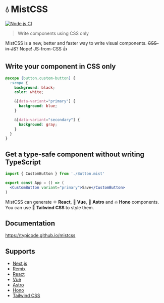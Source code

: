 # 💧 MistCSS

[![Node.js CI](https://github.com/typicode/mistcss/actions/workflows/node.js.yml/badge.svg)](https://github.com/typicode/mistcss/actions/workflows/node.js.yml)

> Write components using CSS only

MistCSS is a new, better and faster way to write visual components. ~~CSS-in-JS~~? Nope! JS-from-CSS 👍

## Write your component in CSS only

```css title="Button.mist.css"
@scope (button.custom-button) {
  :scope {
    background: black;
    color: white;

    &[data-variant="primary"] {
      background: blue;
    }

    &[data-variant="secondary"] {
      background: gray;
    }
  }
}
```

## Get a type-safe component without writing TypeScript

```jsx title="App.tsx"
import { CustomButton } from './Button.mist'

export const App = () => (
  <CustomButton variant="primary">Save</CustomButton>
)
```

MistCSS can generate ⚛️ __React__,  💚 __Vue__, 🚀 __Astro__ and 🔥 __Hono__ components. You can use 🍃 __Tailwind CSS__ to style them.

## Documentation

https://typicode.github.io/mistcss

## Supports

- [Next.js](https://nextjs.org/)
- [Remix](https://remix.run/)
- [React](https://react.dev/)
- [Vue](https://vuejs.org)
- [Astro](https://astro.build/)
- [Hono](https://hono.dev/)
- [Tailwind CSS](https://tailwindcss.com/)
